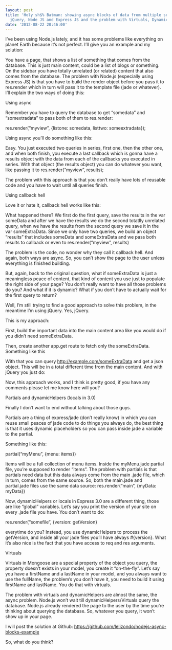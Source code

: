 ```yaml
---
layout: post
title: 'Holy sh$% Batman: showing async blocks of data from multiple sources with
  jQuery, Node JS and Express JS and the problem with Virtuals, DynamicHelpers'
date: '2012-08-22 20:46:00'
---
```


<p>I&#8217;ve been using Node.js lately, and it has some problems like everything on planet Earth because it&#8217;s not perfect. I&#8217;ll give you an example and my solution:</p>
<p>You have a page, that shows a list of something that comes from the database. This is just main content, could be a list of blogs or something. On the sidebar you have totally unrelated (or related) content that also comes from the database. The problem with Node.js (especially using Express JS) is that you have to build the render object before you pass it to res.render which in turn will pass it to the template file (jade or whatever). I&#8217;ll explain the two ways of doing this:</p>
<p>Using async</p>
<p>Remember you have to query the database to get &#8220;somedata&#8221; and &#8220;somextradata&#8221; to pass both of them to res.render:</p>
<p>res.render(&#8220;myview&#8221;, {listone: somedata, listtwo: someextradata});</p>
<p>Using async you&#8217;ll do something like this:</p>
<p>Easy. You just executed two queries in series, first one, then the other one, and when both finish, you execute a last callback which is gonna have a results object with the data from each of the callbacks you executed in series. With that object (the results object) you can do whatever you want, like passing it to res.render(&#8220;myview&#8221;, results);</p>
<p>The problem with this approach is that you don&#8217;t really have lots of reusable code and you have to wait until all queries finish.</p>
<p>Using callback hell</p>
<p>Love it or hate it, callback hell works like this:</p>
<p>What happened there? We first do the first query, save the results in the var someData and after we have the results we do the second totatlly unrelated query, when we have the results from the second query we save it in the var someExtraData. Since we only have two queries, we build an object &#8220;results&#8221; that includes someData and someExtraData and we pass both results to callback or even to res.render(&#8220;myview&#8221;, results)</p>
<p>The problem is the code, no wonder why they call it callback hell. And again, both ways are async. So, you can&#8217;t show the page to the user unless everything is finished building.</p>
<p>But, again, back to the original question, what if someExtraData is just a meaningless peace of content, that kind of content you use just to populate the right side of your page? You don&#8217;t really want to have all those problems do you? And what if it is dynamic? What if you don&#8217;t have to actually wait for the first query to return?</p>
<p>Well, I&#8217;m still trying to find a good approach to solve this problem, in the meantime I&#8217;m using jQuery. Yes, jQuery.</p>
<p>This is my approach:</p>
<p>First, build the important data into the main content area like you would do if you didn&#8217;t need someExtraData.</p>
<p>Then, create another app.get route to fetch only the someExtraData. Something like this</p>
<p>With that you can query <a href="http://example.com/someExtraData">http://example.com/someExtraData</a> and get a json object. This will be in a total different time from the main content. And with jQuery you just do:</p>
<p>Now, this approach works, and I think is pretty good, if you have any comments please let me know here will you?</p>
<p>Partials and dynamicHelpers (locals in 3.0)</p>
<p>Finally I don&#8217;t want to end without talking about those guys.</p>
<p>Partials are a thing of express/jade (don&#8217;t really know) in which you can reuse small peaces of jade code to do things you always do, the best thing is that it uses dynamic placeholders so you can pass inside jade a variable to the partial.</p>
<p>Something like this:</p>
<p>partial(&#8220;myMenu&#8221;, {menu: items})</p>
<p>Items will be a full collection of menu items. Inside the myMenu.jade partial file, you&#8217;re supposed to render &#8220;items&#8221;. The problem with partials is that partials need data but this data always come from the main .jade file, which in turn, comes from the same source. So, both the main.jade and partial.jade files use the same data source: res.render(&#8220;main&#8221;, {myData: myData})</p>
<p>Now, dynamicHelpers or locals in Express 3.0 are a different thing, those are like &#8220;global&#8221; variables. Let&#8217;s say you print the version of your site on every .jade file you have. You don&#8217;t want to do:</p>
<p>res.render(&#8220;somefile&#8221;, {version: getVersion}</p>
<p>everytime do you? Instead, you use dynamicHelpers to process the getVersion, and inside all your jade files you&#8217;ll have always #{version}. What it&#8217;s also nice is the fact that you have access to req and res arguments.</p>
<p>Virtuals</p>
<p>Virtuals in Mongoose are a special property of the object you query, the property doesn&#8217;t exists in your model, you create it &#8220;on-the-fly&#8221;. Let&#8217;s say you have a firstName and a lastName in your model, and you always want to use the fullName, the problem&#8217;s you don&#8217;t have it, you need to build it using firstName and lastName. You do that with virtuals.</p>
<p>The problem with virtuals and dynamicHelpers are almost the same, the async problem. Node.js won&#8217;t wait till dynamicHelpers/Virtuals query the database. Node.js already rendered the page to the user by the time you&#8217;re thinking about querying the database. So, whatever you query, it won&#8217;t show up in your page.</p>
<p>I will post the solution at Github: <a href="https://github.com/lelizondo/nodejs-async-blocks-example">https://github.com/lelizondo/nodejs-async-blocks-example</a></p>
<p>So, what do you think?</p>